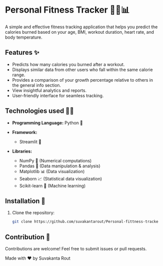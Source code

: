 # Personal Fitness Tracker 🏋️‍♂️📊  

A simple and effective fitness tracking application that helps you predict the calories burned based on your age, BMI, workout duration, heart rate, and body temperature.

## Features ✨  
- Predicts how many calories you burned after a workout.
- Displays similar data from other users who fall within the same calorie range.
- Provides a comparison of your growth percentage relative to others in the general info section.
- View insightful analytics and reports.
- User-friendly interface for seamless tracking.

## Technologies used 🧑‍💻

- **Programming Language:** Python 🐍  

- **Framework:**  
  - Streamlit 🎨  

- **Libraries:**  
  - NumPy 🔢 (Numerical computations)  
  - Pandas 📝 (Data manipulation & analysis)  
  - Matplotlib 📊 (Data visualization)  
  - Seaborn 📈 (Statistical data visualization)  
  - Scikit-learn 🤖 (Machine learning) 

## Installation 🚀  
1. Clone the repository:  
   ```bash
   git clone https://github.com/suvakantarout/Personal-fittness-tracker.git

## Contribution 🤝
Contributions are welcome! Feel free to submit issues or pull requests.



Made with ❤️ by Suvakanta Rout
